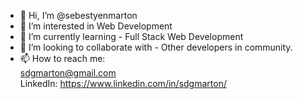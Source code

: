 - 👋 Hi, I’m @sebestyenmarton
- 👀 I’m interested in Web Development
- 🌱 I’m currently learning - Full Stack Web Development
- 💞️ I’m looking to collaborate with - Other developers in community.
- 📫 How to reach me:   <br>
          sdgmarton@gmail.com <br>
          LinkedIn: https://www.linkedin.com/in/sdgmarton/

<!---
sebestyenmarton/sebestyenmarton is a ✨ special ✨ repository because its `README.md` (this file) appears on your GitHub profile.
You can click the Preview link to take a look at your changes.
--->
